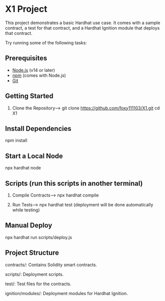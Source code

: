 # X1 Project

This project demonstrates a basic Hardhat use case. It comes with a sample contract, a test for that contract, and a Hardhat Ignition module that deploys that contract.

Try running some of the following tasks:

## Prerequisites

- [Node.js](https://nodejs.org/) (v14 or later)
- [npm](https://www.npmjs.com/) (comes with Node.js)
- [Git](https://git-scm.com/)

## Getting Started

1. Clone the Repository-->
   git clone https://github.com/foxy111103/X1.git
   cd X1

## Install Dependencies
   npm install

## Start a Local Node
   npx hardhat node

## Scripts (run this scripts in another terminal)
1. Compile Contracts-->
   npx hardhat compile
   
2. Run Tests-->
   npx hardhat test (deployment will be done automatically while testing)

## Manual Deploy
   npx hardhat run scripts/deploy.js


## Project Structure

contracts/: Contains Solidity smart contracts.

scripts/: Deployment scripts.

test/: Test files for the contracts.

ignition/modules/: Deployment modules for Hardhat Ignition.
